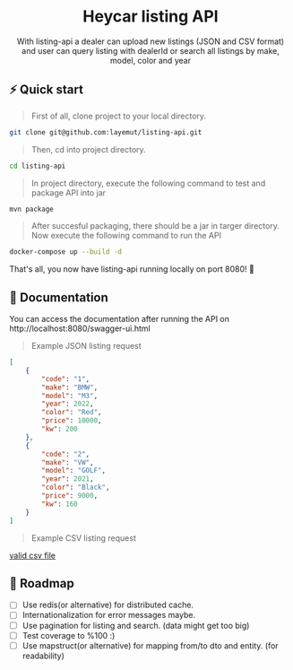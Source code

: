 <h1 align="center">
  Heycar listing API
</h1>
<p align="center">With listing-api a dealer can upload new listings (JSON and CSV format) and user can query listing with dealerId or search all listings by make, model, color and year</p>

## ⚡️ Quick start

> First of all, clone project to your local directory.

```bash
git clone git@github.com:layemut/listing-api.git
```

> Then, cd into project directory.

```bash
cd listing-api
```

> In project directory, execute the following command to test and package API into jar

```bash
mvn package
```

> After succesful packaging, there should be a jar in targer directory. Now execute the following command to run the API

```bash
docker-compose up --build -d
```

That's all, you now have listing-api running locally on port 8080! 🎉

## 📖 Documentation

You can access the documentation after running the API on http://localhost:8080/swagger-ui.html

> Example JSON listing request

```json
[
    {
        "code": "1",
        "make": "BMW",
        "model": "M3",
        "year": 2022,
        "color": "Red",
        "price": 10000,
        "kw": 200
    },
    {
        "code": "2",
        "make": "VW",
        "model": "GOLF",
        "year": 2021,
        "color": "Black",
        "price": 9000,
        "kw": 160
    }
]
```

> Example CSV listing request

[valid csv file](https://github.com/layemut/listing-api/blob/869aabe14b9783100f3df7ec82971cf7d9eb7430/src/test/resources/valid_listings.csv)


## 🚏 Roadmap

- [ ] Use redis(or alternative) for distributed cache.
- [ ] Internationalization for error messages maybe.
- [ ] Use pagination for listing and search. (data might get too big)
- [ ] Test coverage to %100 :)
- [ ] Use mapstruct(or alternative) for mapping from/to dto and entity. (for readability)
